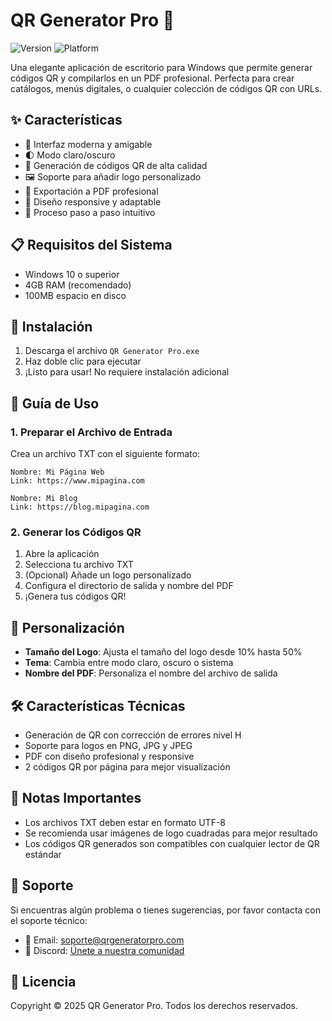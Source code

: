 # QR Generator Pro 🎯

![Version](https://img.shields.io/badge/version-1.0.0-blue.svg)
![Platform](https://img.shields.io/badge/platform-windows-lightgrey.svg)

Una elegante aplicación de escritorio para Windows que permite generar códigos QR y compilarlos en un PDF profesional. Perfecta para crear catálogos, menús digitales, o cualquier colección de códigos QR con URLs.

## ✨ Características

- 🎨 Interfaz moderna y amigable
- 🌓 Modo claro/oscuro
- 📱 Generación de códigos QR de alta calidad
- 🖼️ Soporte para añadir logo personalizado
- 📄 Exportación a PDF profesional
- 🎯 Diseño responsive y adaptable
- 🚀 Proceso paso a paso intuitivo

## 📋 Requisitos del Sistema

- Windows 10 o superior
- 4GB RAM (recomendado)
- 100MB espacio en disco

## 🚀 Instalación

1. Descarga el archivo `QR Generator Pro.exe`
2. Haz doble clic para ejecutar
3. ¡Listo para usar! No requiere instalación adicional

## 📖 Guía de Uso

### 1. Preparar el Archivo de Entrada
Crea un archivo TXT con el siguiente formato:
```
Nombre: Mi Página Web
Link: https://www.mipagina.com

Nombre: Mi Blog
Link: https://blog.mipagina.com
```

### 2. Generar los Códigos QR
1. Abre la aplicación
2. Selecciona tu archivo TXT
3. (Opcional) Añade un logo personalizado
4. Configura el directorio de salida y nombre del PDF
5. ¡Genera tus códigos QR!

## 🎨 Personalización

- **Tamaño del Logo**: Ajusta el tamaño del logo desde 10% hasta 50%
- **Tema**: Cambia entre modo claro, oscuro o sistema
- **Nombre del PDF**: Personaliza el nombre del archivo de salida

## 🛠️ Características Técnicas

- Generación de QR con corrección de errores nivel H
- Soporte para logos en PNG, JPG y JPEG
- PDF con diseño profesional y responsive
- 2 códigos QR por página para mejor visualización

## 📝 Notas Importantes

- Los archivos TXT deben estar en formato UTF-8
- Se recomienda usar imágenes de logo cuadradas para mejor resultado
- Los códigos QR generados son compatibles con cualquier lector de QR estándar

## 🤝 Soporte

Si encuentras algún problema o tienes sugerencias, por favor contacta con el soporte técnico:
- 📧 Email: soporte@qrgeneratorpro.com
- 💬 Discord: [Únete a nuestra comunidad](https://discord.gg/qrgeneratorpro)

## 📜 Licencia

Copyright © 2025 QR Generator Pro. Todos los derechos reservados. 
